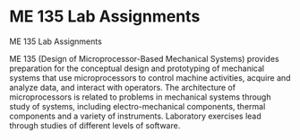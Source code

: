 # ME 135 Lab Assignments
ME 135 Lab Assignments

ME 135 (Design of Microprocessor-Based Mechanical Systems) provides preparation for the conceptual design 
and prototyping of mechanical systems that use microprocessors to control machine activities, acquire and analyze data,
and interact with operators. The architecture of microprocessors is related to problems in mechanical systems through study of systems,
including electro-mechanical components, thermal components and a variety of instruments. 
Laboratory exercises lead through studies of different levels of software.
